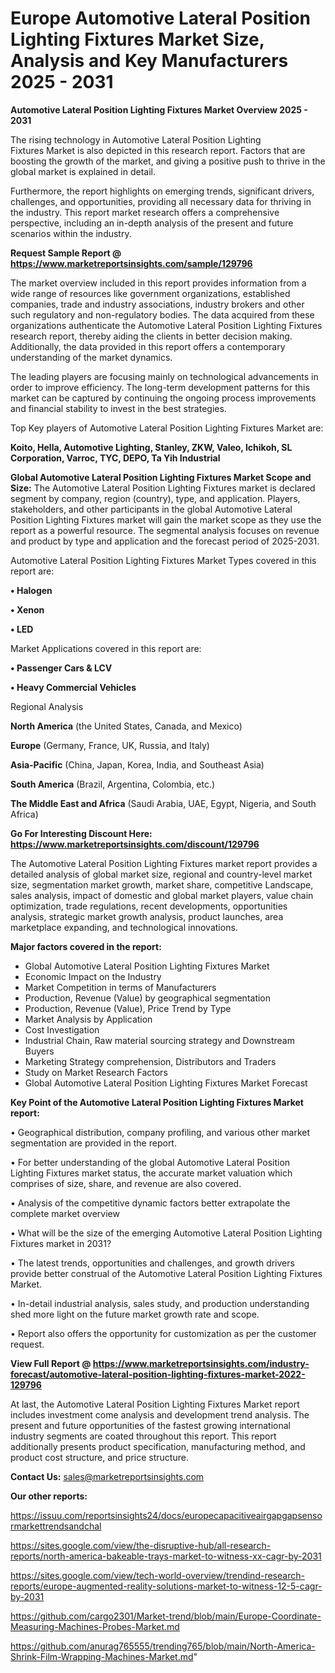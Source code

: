 # Europe Automotive Lateral Position Lighting Fixtures Market Size, Analysis and Key Manufacturers 2025 - 2031

<Strong> Automotive Lateral Position Lighting Fixtures Market Overview 2025 - 2031</strong>

The rising technology in Automotive Lateral Position Lighting Fixtures Market is also depicted in this research report. Factors that are boosting the growth of the market, and giving a positive push to thrive in the global market is explained in detail.

Furthermore, the report highlights on emerging trends, significant drivers, challenges, and opportunities, providing all necessary data for thriving in the industry. This report market research offers a comprehensive perspective, including an in-depth analysis of the present and future scenarios within the industry.

<strong>Request Sample Report @ <a href=https://www.marketreportsinsights.com/sample/129796>https://www.marketreportsinsights.com/sample/129796</a></strong>

The market overview included in this report provides information from a wide range of resources like government organizations, established companies, trade and industry associations, industry brokers and other such regulatory and non-regulatory bodies. The data acquired from these organizations authenticate the Automotive Lateral Position Lighting Fixtures research report, thereby aiding the clients in better decision making. Additionally, the data provided in this report offers a contemporary understanding of the market dynamics.

The leading players are focusing mainly on technological advancements in order to improve efficiency. The long-term development patterns for this market can be captured by continuing the ongoing process improvements and financial stability to invest in the best strategies.

Top Key players of Automotive Lateral Position Lighting Fixtures Market are:

<strong>Koito, Hella, Automotive Lighting, Stanley, ZKW, Valeo, Ichikoh, SL Corporation, Varroc, TYC, DEPO, Ta Yih Industrial</strong>

<strong><b>Global Automotive Lateral Position Lighting Fixtures Market Scope and Size:</b></strong>
The Automotive Lateral Position Lighting Fixtures market is declared segment by company, region (country), type, and application. Players, stakeholders, and other participants in the global Automotive Lateral Position Lighting Fixtures market will gain the market scope as they use the report as a powerful resource. The segmental analysis focuses on revenue and product by type and application and the forecast period of 2025-2031.

Automotive Lateral Position Lighting Fixtures Market Types covered in this report are:

<strong>• Halogen

• Xenon

• LED</strong>

Market Applications covered in this report are:

<strong>• Passenger Cars & LCV

• Heavy Commercial Vehicles</strong> 

Regional Analysis

<strong>North America</strong> (the United States, Canada, and Mexico)

<strong>Europe</strong> (Germany, France, UK, Russia, and Italy)

<strong>Asia-Pacific</strong> (China, Japan, Korea, India, and Southeast Asia)

<strong>South America</strong> (Brazil, Argentina, Colombia, etc.)

<strong>The Middle East and Africa</strong> (Saudi Arabia, UAE, Egypt, Nigeria, and South Africa)

<strong>Go For Interesting Discount Here: <a href=https://www.marketreportsinsights.com/discount/129796>https://www.marketreportsinsights.com/discount/129796</a></strong>

The Automotive Lateral Position Lighting Fixtures market report provides a detailed analysis of global market size, regional and country-level market size, segmentation market growth, market share, competitive Landscape, sales analysis, impact of domestic and global market players, value chain optimization, trade regulations, recent developments, opportunities analysis, strategic market growth analysis, product launches, area marketplace expanding, and technological innovations.

<strong><b>Major factors covered in the report:</b></strong>
<ul>
  <li>Global Automotive Lateral Position Lighting Fixtures Market </li>
  <li>Economic Impact on the Industry</li>
  <li>Market Competition in terms of Manufacturers</li>
  <li>Production, Revenue (Value) by geographical segmentation</li>
  <li>Production, Revenue (Value), Price Trend by Type</li>
  <li>Market Analysis by Application</li>
  <li>Cost Investigation</li>
  <li>Industrial Chain, Raw material sourcing strategy and Downstream Buyers</li>
  <li>Marketing Strategy comprehension, Distributors and Traders</li>
  <li>Study on Market Research Factors</li>
  <li>Global Automotive Lateral Position Lighting Fixtures Market Forecast</li>
</ul>

<strong><b>Key Point of the Automotive Lateral Position Lighting Fixtures Market report:</b></strong>

• Geographical distribution, company profiling, and various other market segmentation are provided in the report.

• For better understanding of the global Automotive Lateral Position Lighting Fixtures market status, the accurate market valuation which comprises of size, share, and revenue are also covered.

• Analysis of the competitive dynamic factors better extrapolate the complete market overview

• What will be the size of the emerging Automotive Lateral Position Lighting Fixtures market in 2031?

• The latest trends, opportunities and challenges, and growth drivers provide better construal of the Automotive Lateral Position Lighting Fixtures Market.

• In-detail industrial analysis, sales study, and production understanding shed more light on the future market growth rate and scope.

• Report also offers the opportunity for customization as per the customer request.

<strong><b>View Full Report @ <a href=https://www.marketreportsinsights.com/industry-forecast/automotive-lateral-position-lighting-fixtures-market-2022-129796>https://www.marketreportsinsights.com/industry-forecast/automotive-lateral-position-lighting-fixtures-market-2022-129796</a></b></strong>


At last, the Automotive Lateral Position Lighting Fixtures Market report includes investment come analysis and development trend analysis. The present and future opportunities of the fastest growing international industry segments are coated throughout this report. This report additionally presents product specification, manufacturing method, and product cost structure, and price structure.

<strong>Contact Us:</strong>
sales@marketreportsinsights.com

<strong>Our other reports:</strong>

<a href=https://issuu.com/reportsinsights24/docs/europecapacitiveairgapgapsensormarkettrendsandchal>https://issuu.com/reportsinsights24/docs/europecapacitiveairgapgapsensormarkettrendsandchal</a>

<a href=https://sites.google.com/view/the-disruptive-hub/all-research-reports/north-america-bakeable-trays-market-to-witness-xx-cagr-by-2031>https://sites.google.com/view/the-disruptive-hub/all-research-reports/north-america-bakeable-trays-market-to-witness-xx-cagr-by-2031</a>

<a href=https://sites.google.com/view/tech-world-overview/trendind-research-reports/europe-augmented-reality-solutions-market-to-witness-12-5-cagr-by-2031>https://sites.google.com/view/tech-world-overview/trendind-research-reports/europe-augmented-reality-solutions-market-to-witness-12-5-cagr-by-2031</a>

<a href=https://github.com/cargo2301/Market-trend/blob/main/Europe-Coordinate-Measuring-Machines-Probes-Market.md>https://github.com/cargo2301/Market-trend/blob/main/Europe-Coordinate-Measuring-Machines-Probes-Market.md</a>

<a href=https://github.com/anurag765555/trending765/blob/main/North-America-Shrink-Film-Wrapping-Machines-Market.md>https://github.com/anurag765555/trending765/blob/main/North-America-Shrink-Film-Wrapping-Machines-Market.md</a>"
